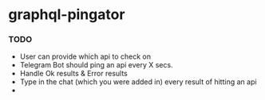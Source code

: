 # graphql-pingator

### TODO
- User can provide which api to check on
- Telegram Bot should ping an api every X secs.
- Handle Ok results & Error results
- Type in the chat (which you were added in) every result of hitting an api
- 